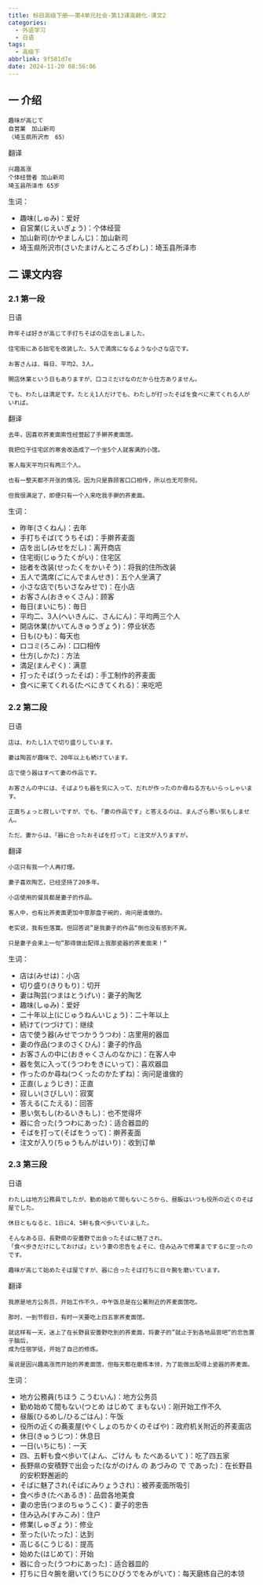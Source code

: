 ```yaml
---
title: 标日高级下册——第4单元社会-第13课高齢化-课文2
categories:
  - 外语学习
  - 日语
tags:
  - 高级下
abbrlink: 9f581d7e
date: 2024-11-20 08:56:06
---
```

## 一 介绍

```
趣味が高じて
自営業　加山新司
（埼玉県所沢市　65）
```

<!--more-->

翻译

```
兴趣高涨
个体经营者 加山新司
埼玉县所泽市 65岁
```

生词：

* 趣味(しゅみ)：爱好
* 自営業(じえいぎょう)：个体经营
* 加山新司(かやましんじ)：加山新司
* 埼玉県所沢市(さいたまけんところざわし)：埼玉县所泽市

## 二  课文内容

### 2.1 第一段

日语

```
昨年そば好きが高じて手打ちそばの店を出しました。

住宅街にある拙宅を改装した、5人で満席になるような小さな店です。

お客さんは、毎日、平均2、3人。

開店休業という日もありますが、口コミだけなのだから仕方ありません。

でも、わたしは満足です。たとえ1人だけでも、わたしが打ったそばを食ベに来てくれる人がいれば。
```

翻译

```
去年，因喜欢荞麦面索性经营起了手擀荞麦面馆。

我把位于住宅区的寒舍改造成了一个坐5个人就客满的小馆。

客人每天平均只有两三个人。

也有一整天都不开张的情况。因为只是靠顾客口口相传，所以也无可奈何。

但我很满足了，即便只有一个人来吃我手擀的荞麦面。
```

生词：

* 昨年(さくねん)：去年
* 手打ちそば(てうちそば)：手擀荞麦面
* 店を出し(みせをだし)：离开商店
* 住宅街(じゅうたくがい)：住宅区
* 拙者を改装(せったくをかいそう)：将我的住所改装
* 五人で満席(ごにんでまんせき)：五个人坐满了
* 小さな店で(ちいさなみせで)：在小店
* お客さん(おきゃくさん)：顾客
* 毎日(まいにち)：毎日
* 平均二、3人(へいきんに、さんにん)：平均两三个人
* 開店休業(かいてんきゅうぎょう)：停业状态
* 日も(ひも)：每天也
* ロコミ(ろこみ)：口口相传
* 仕方(しかた)：方法
* 満足(まんぞく)：满意
* 打ったそば(うったそば)：手工制作的荞麦面
* 食べに来てくれる(たべにきてくれる)：来吃吧

### 2.2 第二段

日语

```
店は、わたし1人で切り盛りしています。

妻は陶芸が趣味で、20年以上も続けています。

店で使う器はすべて妻の作品です。

お客さんの中には、そばよりも器を気に入って、だれが作ったのか尋ねる方もいらっしゃいます。

正直ちょっと寂しいですが、でも、「妻の作品です」と答えるのは、まんざら悪い気もしません。

ただ、妻からは、「器に合ったおそばを打って」と注文が入りますが。
```

翻译

```
小店只有我一个人再打理。

妻子喜欢陶艺，已经坚持了20多年。

小店使用的餐具都是妻子的作品。

客人中，也有比荞麦面更加中意那盘子碗的，询问是谁做的。

老实说，我有些落寞。但回答说”是我妻子的作品“倒也没有感到不爽。

只是妻子会来上一句”那得做出配得上我那瓷器的荞麦面来！“
```

生词：

* 店は(みせは)：小店
* 切り盛り(きりもり)：切开
* 妻は陶芸(つまはとうげい)：妻子的陶艺
* 趣味(しゅみ)：爱好
* 二十年以上(にじゅうねんいじょう)：二十年以上
* 続けて(つづけて)：继续
* 店で使う器(みせでつかううつわ)：店里用的器皿
* 妻の作品(つまのさくひん)：妻子的作品
* お客さんの中に(おきゃくさんのなかに)：在客人中
* 器を気に入って(うつわをきにいって)：喜欢器皿
* 作ったのか尋ね(つくったのかたずね)：询问是谁做的
* 正直(しょうじき)：正直
* 寂しい(さびしい)：寂寞
* 答える(こたえる)：回答
* 悪い気もし(わるいきもし)：也不觉得坏
* 器に合った(うつわにあった)：适合器皿的
* そばを打って(そばをうって)：擀荞麦面
* 注文が入り(ちゅうもんがはいり)：收到订单

### 2.3 第三段

日语

```
わたしは地方公務員でしたが、勤め始めて間もないころから、昼飯はいつも役所の近くのそば屋でした。

休日ともなると、1日に4、5軒も食べ歩いていました。

そんなある日、長野県の安曇野で出会ったそばに魅了され、
「食べ歩きだけにしておけば」という妻の忠告をよそに、住み込みで修業までするに至ったのです。

趣味が高じて始めたそば屋ですが、器に合ったそば打ちに日々腕を磨いています。
```

翻译

```
我原是地方公务员，开始工作不久，中午饭总是在公署附近的荞麦面馆吃。

那时，一到节假日，有时一天要吃上四五家荞麦面馆。

就这样有一天，迷上了在长野县安曇野吃到的荞麦面，将妻子的”就止于到各地品尝吧“的忠告置于脑后，
成为住宿学徒，开始了自己的修炼。

虽说是因兴趣高涨而开始的荞麦面馆，但每天都在磨练本领，为了能做出配得上瓷器的荞麦面。
```

生词：

* 地方公務員(ちほう こうむいん)：地方公务员
* 勤め始めて間もない(つとめ はじめて まもない)：刚开始工作不久
* 昼飯(ひるめし/ひるごはん)：午饭
* 役所の近くの蕎麦屋(やくしょのちかくのそばや)：政府机关附近的荞麦面店
* 休日(きゅうじつ)：休息日
* 一日(いちにち)：一天
* 四、五軒も食べ歩いて(よん、ごけん も たべあるいて )：吃了四五家
* 長野県の安積野で出会った(ながのけん の あづみの で であった)：在长野县的安积野邂逅的
* そばに魅了され(そばにみりょうされ)：被荞麦面所吸引
* 食べ歩き(たべあるき)：品尝各地美食
* 妻の忠告(つまのちゅうこく)：妻子的忠告
* 住み込み(すみこみ)：住户
* 修業(しゅぎょう)：修业
* 至った(いたった)：达到
* 高じる(こうじる)：提高
* 始めた(はじめて)：开始
* 器に合った(うつわにあった)：适合器皿的
* 打ちに日々腕を磨いて(うちにひびうでをみがいて)：每天磨练自己的本领

